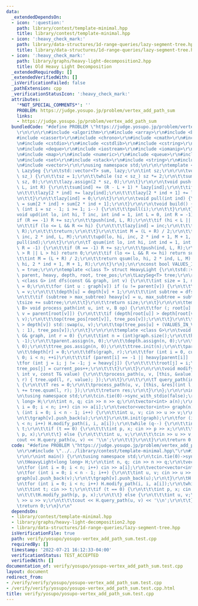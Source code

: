 ```yaml
---
data:
  _extendedDependsOn:
  - icon: ':question:'
    path: library/contest/template-minimal.hpp
    title: library/contest/template-minimal.hpp
  - icon: ':heavy_check_mark:'
    path: library/data-structures/1d-range-queries/lazy-segment-tree.hpp
    title: library/data-structures/1d-range-queries/lazy-segment-tree.hpp
  - icon: ':heavy_check_mark:'
    path: library/graphs/heavy-light-decomposition2.hpp
    title: Old Heavy Light Decomposition
  _extendedRequiredBy: []
  _extendedVerifiedWith: []
  _isVerificationFailed: false
  _pathExtension: cpp
  _verificationStatusIcon: ':heavy_check_mark:'
  attributes:
    '*NOT_SPECIAL_COMMENTS*': ''
    PROBLEM: https://judge.yosupo.jp/problem/vertex_add_path_sum
    links:
    - https://judge.yosupo.jp/problem/vertex_add_path_sum
  bundledCode: "#define PROBLEM \"https://judge.yosupo.jp/problem/vertex_add_path_sum\"\
    \r\n\r\n\r\n#include <algorithm>\r\n#include <array>\r\n#include <bitset>\r\n\
    #include <cassert>\r\n#include <chrono>\r\n#include <cmath>\r\n#include <complex>\r\
    \n#include <cstdio>\r\n#include <cstdlib>\r\n#include <cstring>\r\n#include <ctime>\r\
    \n#include <deque>\r\n#include <iostream>\r\n#include <iomanip>\r\n#include <list>\r\
    \n#include <map>\r\n#include <numeric>\r\n#include <queue>\r\n#include <random>\r\
    \n#include <set>\r\n#include <stack>\r\n#include <string>\r\n#include <unordered_map>\r\
    \n#include <vector>\r\n\r\nusing namespace std;\n\r\n\r\ntemplate <class T> struct\
    \ LazySeg {\r\n\tstd::vector<T> sum, lazy;\r\n\tint sz;\r\n\r\n\tvoid init(int\
    \ sz_) {\r\n\t\tsz = 1;\r\n\t\twhile (sz < sz_) sz *= 2;\r\n\t\tsum.assign(2 *\
    \ sz, 0);\r\n\t\tlazy.assign(2 * sz, 0);\r\n\t}\r\n\r\n\tvoid push(int ind, int\
    \ L, int R) {\r\n\t\tsum[ind] += (R - L + 1) * lazy[ind];\r\n\t\tif (L != R) {\r\
    \n\t\t\tlazy[2 * ind] += lazy[ind];\r\n\t\t\tlazy[2 * ind + 1] += lazy[ind];\r\
    \n\t\t}\r\n\t\tlazy[ind] = 0;\r\n\t}\r\n\r\n\tvoid pull(int ind) {\r\n\t\tsum[ind]\
    \ = sum[2 * ind] + sum[2 * ind + 1];\r\n\t}\r\n\r\n\tvoid build() {\r\n\t\tfor\
    \ (int i = sz - 1; i >= 1; i--) {\r\n\t\t\tpull(i);\r\n\t\t}\r\n\t}\r\n\r\n\t\
    void upd(int lo, int hi, T inc, int ind = 1, int L = 0, int R = -1) {\r\n\t\t\
    if (R == -1) R += sz;\r\n\t\tpush(ind, L, R);\r\n\t\tif (hi < L || R < lo) return;\r\
    \n\t\tif (lo <= L && R <= hi) {\r\n\t\t\tlazy[ind] = inc;\r\n\t\t\tpush(ind, L,\
    \ R);\r\n\t\t\treturn;\r\n\t\t}\r\n\t\tint M = (L + R) / 2;\r\n\t\tupd(lo, hi,\
    \ inc, 2 * ind, L, M);\r\n\t\tupd(lo, hi, inc, 2 * ind + 1, M + 1, R);\r\n\t\t\
    pull(ind);\r\n\t}\r\n\r\n\tT qsum(int lo, int hi, int ind = 1, int L = 0, int\
    \ R = -1) {\r\n\t\tif (R == -1) R += sz;\r\n\t\tpush(ind, L, R);\r\n\t\tif (lo\
    \ > R || L > hi) return 0;\r\n\t\tif (lo <= L && R <= hi) return sum[ind];\r\n\
    \t\tint M = (L + R) / 2;\r\n\t\treturn qsum(lo, hi, 2 * ind, L, M) + qsum(lo,\
    \ hi, 2 * ind + 1, M + 1, R);\r\n\t}\r\n};\n\r\nconst bool VALUES_IN_VERTICES\
    \ = true;\r\n\r\ntemplate <class T> struct HeavyLight {\r\n\tstd::vector<int>\
    \ parent, heavy, depth, root, tree_pos;\r\n\tLazySeg<T> tree;\r\n\r\n\ttemplate\
    \ <class G> int dfs(const G& graph, int v) {\r\n\t\tint size = 1, max_subtree\
    \ = 0;\r\n\t\tfor (int u : graph[v]) if (u != parent[v]) {\r\n\t\t\tparent[u]\
    \ = v;\r\n\t\t\tdepth[u] = depth[v] + 1;\r\n\t\t\tint subtree = dfs(graph, u);\r\
    \n\t\t\tif (subtree > max_subtree) heavy[v] = u, max_subtree = subtree;\r\n\t\t\
    \tsize += subtree;\r\n\t\t}\r\n\t\treturn size;\r\n\t}\r\n\r\n\ttemplate <class\
    \ B> void process_path(int u, int v, B op) {\r\n\t\tfor (; root[u] != root[v];\
    \ v = parent[root[v]]) {\r\n\t\t\tif (depth[root[u]] > depth[root[v]]) std::swap(u,\
    \ v);\r\n\t\t\top(tree_pos[root[v]], tree_pos[v]);\r\n\t\t}\r\n\t\tif (depth[u]\
    \ > depth[v]) std::swap(u, v);\r\n\t\top(tree_pos[u] + (VALUES_IN_VERTICES ? 0\
    \ : 1), tree_pos[v]);\r\n\t}\r\n\r\n\ttemplate <class G>\r\n\tvoid init(const\
    \ G& graph, int r = 0) {\r\n\t\tint n = (int)graph.size();\r\n\t\theavy.assign(n,\
    \ -1);\r\n\t\tparent.assign(n, 0);\r\n\t\tdepth.assign(n, 0);\r\n\t\troot.assign(n,\
    \ 0);\r\n\t\ttree_pos.assign(n, 0);\r\n\t\ttree.init(n);\r\n\t\tparent[r] = -1;\r\
    \n\t\tdepth[r] = 0;\r\n\t\tdfs(graph, r);\r\n\t\tfor (int i = 0, current_pos =\
    \ 0; i < n; ++i)\r\n\t\t\tif (parent[i] == -1 || heavy[parent[i]] != i)\r\n\t\t\
    \tfor (int j = i; j != -1; j = heavy[j]) {\r\n\t\t\t\troot[j] = i;\r\n\t\t\t\t\
    tree_pos[j] = current_pos++;\r\n\t\t\t}\r\n\t}\r\n\r\n\tvoid modify_path(int u,\
    \ int v, const T& value) {\r\n\t\tprocess_path(u, v, [this, &value](int l, int\
    \ r) { tree.upd(l, r, value); });\r\n\t}\r\n\t\r\n\tT query_path(int u, int v)\
    \ {\r\n\t\tT res = 0;\r\n\t\tprocess_path(u, v, [this, &res](int l, int r) { res\
    \ += tree.qsum(l, r); });\r\n\t\treturn res;\r\n\t}\r\n};\r\n\r\nint main() {\r\
    \n\tusing namespace std;\r\n\tcin.tie(0)->sync_with_stdio(false);\r\n\tHeavyLight<long\
    \ long> H;\r\n\tint n, q; cin >> n >> q;\r\n\tvector<int> a(n);\r\n\tfor (int\
    \ i = 0; i < n; i++) cin >> a[i];\r\n\tvector<vector<int>> graph(n);\r\n\tfor\
    \ (int i = 0; i < n - 1; i++) {\r\n\t\tint u, v; cin >> u >> v;\r\n\t\tgraph[u].push_back(v);\r\
    \n\t\tgraph[v].push_back(u);\r\n\t}\r\n\tH.init(graph);\r\n\tfor (int i = 0; i\
    \ < n; i++) H.modify_path(i, i, a[i]);\r\n\twhile (q--) {\r\n\t\tint t; cin >>\
    \ t;\r\n\t\tif (t == 0) {\r\n\t\t\tint p, x; cin >> p >> x;\r\n\t\t\tH.modify_path(p,\
    \ p, x);\r\n\t\t} else {\r\n\t\t\tint u, v;\r\n\t\t\tcin >> u >> v;\r\n\t\t\t\
    cout << H.query_path(u, v) << '\\n';\r\n\t\t}\r\n\t}\r\n\treturn 0;\r\n}\r\n"
  code: "#define PROBLEM \"https://judge.yosupo.jp/problem/vertex_add_path_sum\"\r\
    \n\r\n#include \"../../library/contest/template-minimal.hpp\"\r\n#include \"../../library/graphs/heavy-light-decomposition2.hpp\"\
    \r\n\r\nint main() {\r\n\tusing namespace std;\r\n\tcin.tie(0)->sync_with_stdio(false);\r\
    \n\tHeavyLight<long long> H;\r\n\tint n, q; cin >> n >> q;\r\n\tvector<int> a(n);\r\
    \n\tfor (int i = 0; i < n; i++) cin >> a[i];\r\n\tvector<vector<int>> graph(n);\r\
    \n\tfor (int i = 0; i < n - 1; i++) {\r\n\t\tint u, v; cin >> u >> v;\r\n\t\t\
    graph[u].push_back(v);\r\n\t\tgraph[v].push_back(u);\r\n\t}\r\n\tH.init(graph);\r\
    \n\tfor (int i = 0; i < n; i++) H.modify_path(i, i, a[i]);\r\n\twhile (q--) {\r\
    \n\t\tint t; cin >> t;\r\n\t\tif (t == 0) {\r\n\t\t\tint p, x; cin >> p >> x;\r\
    \n\t\t\tH.modify_path(p, p, x);\r\n\t\t} else {\r\n\t\t\tint u, v;\r\n\t\t\tcin\
    \ >> u >> v;\r\n\t\t\tcout << H.query_path(u, v) << '\\n';\r\n\t\t}\r\n\t}\r\n\
    \treturn 0;\r\n}\r\n"
  dependsOn:
  - library/contest/template-minimal.hpp
  - library/graphs/heavy-light-decomposition2.hpp
  - library/data-structures/1d-range-queries/lazy-segment-tree.hpp
  isVerificationFile: true
  path: verify/yosupo/yosupo-vertex_add_path_sum.test.cpp
  requiredBy: []
  timestamp: '2022-07-21 16:12:33-04:00'
  verificationStatus: TEST_ACCEPTED
  verifiedWith: []
documentation_of: verify/yosupo/yosupo-vertex_add_path_sum.test.cpp
layout: document
redirect_from:
- /verify/verify/yosupo/yosupo-vertex_add_path_sum.test.cpp
- /verify/verify/yosupo/yosupo-vertex_add_path_sum.test.cpp.html
title: verify/yosupo/yosupo-vertex_add_path_sum.test.cpp
---
```

